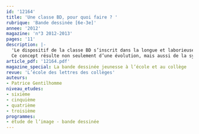 ```yaml
---
id: '12164'
title: 'Une classe BD, pour quoi faire ? '
rubrique: 'Bande dessinée [6e-3e]'
annee: '2012'
magazine: 'n°3 2012-2013'
pages: '11'
description: |-
  'Le dispositif de la classe BD s’inscrit dans la longue et laborieuse histoire de l’introduction de la BD à l’école.
  Ce concept résulte non seulement d’une évolution, mais aussi de la synthèse d’options d’enseignement : parenthèses pédagogiques, classe de découverte et projet transdisciplinaire. Ce dernier point, caractéristique de l’école élémentaire, trouve dans ce contexte toute sa place et toute sa légitimité…'
article_pdf: '12164.pdf'
magazine_special: La bande dessinée jeunesse à l’école et au collège
revue: 'L’école des lettres des collèges'
auteurs:
- Patrice Gentilhomme
niveau_etudes:
- sixième
- cinquième
- quatrième
- troisième
programmes:
- étude de l’image - bande dessinée
---
```

